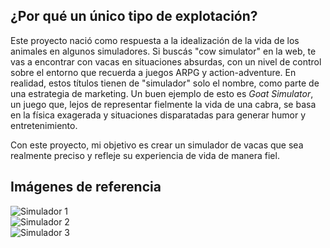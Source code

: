 ## ¿Por qué un único tipo de explotación?

Este proyecto nació como respuesta a la idealización de la vida de los animales en algunos simuladores. Si buscás "cow simulator" en la web, te vas a encontrar con vacas en situaciones absurdas, con un nivel de control sobre el entorno que recuerda a juegos ARPG y action-adventure. En realidad, estos títulos tienen de "simulador" solo el nombre, como parte de una estrategia de marketing. Un buen ejemplo de esto es _Goat Simulator_, un juego que, lejos de representar fielmente la vida de una cabra, se basa en la física exagerada y situaciones disparatadas para generar humor y entretenimiento.

Con este proyecto, mi objetivo es crear un simulador de vacas que sea realmente preciso y refleje su experiencia de vida de manera fiel.

## Imágenes de referencia

![Simulador 1](https://is1-ssl.mzstatic.com/image/thumb/PurpleSource126/v4/9c/78/f1/9c78f1c5-af51-e954-2b69-0fd5d6fa5312/93b39b74-261a-44d4-9ea7-7e2e4186e655_1.jpg/750x750bb.jpeg)  
![Simulador 2](https://m.media-amazon.com/images/I/A1sbHZZNqyL.png)  
![Simulador 3](https://images.steamusercontent.com/ugc/3318339547234411404/116E81BD4358CC17F5D9B0EA46A800251F9F6C7B/?imw=637&imh=358&ima=fit&impolicy=Letterbox&imcolor=#000000&letterbox=true)